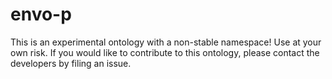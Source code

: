 # envo-p
This is an experimental ontology with a non-stable namespace! Use at your own risk. If you would like to contribute to this ontology, please contact the developers by filing an issue.
